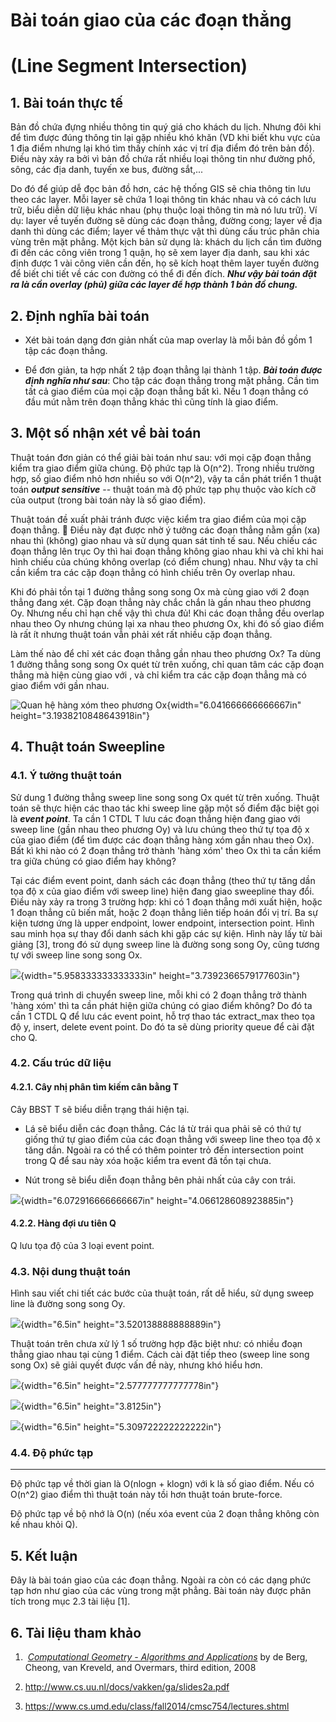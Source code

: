 # Bài toán giao của các đoạn thẳng

# (Line Segment Intersection)

## 1. Bài toán thực tế

Bản đồ chứa đựng nhiều thông tin quý giá cho khách du lịch. Nhưng đôi
khi để tìm được đúng thông tin lại gặp nhiều khó khăn (VD khi biết khu
vực của 1 địa điểm nhưng lại khó tìm thấy chính xác vị trí địa điểm đó
trên bản đồ). Điều này xảy ra bởi vì bản đồ chứa rất nhiều loại thông
tin như đường phố, sông, các địa danh, tuyến xe bus, đường sắt,...

Do đó để giúp dễ đọc bản đồ hơn, các hệ thống GIS sẽ chia thông tin lưu
theo các layer. Mỗi layer sẽ chứa 1 loại thông tin khác nhau và có cách
lưu trữ, biểu diễn dữ liệu khác nhau (phụ thuộc loại thông tin mà nó lưu
trữ). Ví dụ: layer về tuyến đường sẽ dùng các đoạn thẳng, đường cong;
layer về địa danh thì dùng các điểm; layer về thảm thực vật thì dùng cấu
trúc phân chia vùng trên mặt phẳng. Một kịch bản sử dụng là: khách du
lịch cần tìm đường đi đến các công viên trong 1 quận, họ sẽ xem layer
địa danh, sau khi xác định được 1 vài công viên cần đến, họ sẽ kích hoạt
thêm layer tuyến đường để biết chi tiết về các con đường có thể đi đến
đích. ***Như vậy bài toán đặt ra là cần overlay (phủ) giữa các layer để
hợp thành 1 bản đồ chung.***

## 2. Định nghĩa bài toán


-   Xét bài toán dạng đơn giản nhất của map overlay là mỗi bản đồ gồm 1
    tập các đoạn thẳng.

-   Để đơn giản, ta hợp nhất 2 tập đoạn thẳng lại thành 1 tập. ***Bài
    toán được định nghĩa như sau***: Cho tập các đoạn thẳng trong mặt
    phẳng. Cần tìm tất cả giao điểm của mọi cặp đoạn thẳng bất kì. Nếu 1
    đoạn thẳng có đầu mút nằm trên đoạn thẳng khác thì cũng tính là giao
    điểm.

## 3. Một số nhận xét về bài toán


Thuật toán đơn giản có thể giải bài toán như sau: với mọi cặp đoạn thẳng
kiểm tra giao điểm giữa chúng. Độ phức tạp là O(n^2). Trong nhiều
trường hợp, số giao điểm nhỏ hơn nhiều so với O(n^2), vậy ta cần phát
triển 1 thuật toán ***output sensitive*** -- thuật toán mà độ phức tạp
phụ thuộc vào kích cỡ của output (trong bài toán này là số giao điểm).

Thuật toán đề xuất phải tránh được việc kiểm tra giao điểm của mọi cặp
đoạn thẳng. :key: Điều này đạt được nhờ ý tưởng các đoạn thẳng nằm gần (xa)
nhau thì (không) giao nhau và sử dụng quan sát tinh tế sau. Nếu chiếu
các đoạn thẳng lên trục Oy thì hai đoạn thẳng không giao nhau khi và chỉ
khi hai hình chiếu của chúng không overlap (có điểm chung) nhau. Như vậy
ta chỉ cần kiểm tra các cặp đoạn thẳng có hình chiếu trên Oy overlap
nhau.

Khi đó phải tồn tại 1 đường thẳng song song Ox mà cùng giao với 2 đoạn
thẳng đang xét. Cặp đoạn thẳng này chắc chắn là gần nhau theo phương Oy.
Nhưng nếu chỉ hạn chế vậy thì chưa đủ! Khi các đoạn thẳng đều overlap
nhau theo Oy nhưng chúng lại xa nhau theo phương Ox, khi đó số giao điểm
là rất ít nhưng thuật toán vẫn phải xét rất nhiều cặp đoạn thẳng.

Làm thế nào để chỉ xét các đoạn thẳng gần nhau theo phương Ox? Ta dùng 1
đường thẳng song song Ox quét từ trên xuống, chỉ quan tâm các cặp đoạn
thẳng mà hiện cùng giao với , và chỉ kiểm tra các cặp đoạn thẳng mà có
giao điểm với gần nhau.

![Quan hệ hàng xóm theo phương Ox](https://github.com/quancq/MyKnowledge_ComputationalGeometry/blob/master/Image/Observation_LineSegment.png){width="6.041666666666667in"
height="3.1938210848643918in"}

## 4. Thuật toán Sweepline

### 4.1. Ý tưởng thuật toán

Sử dung 1 đường thẳng sweep line song song Ox quét từ trên xuống. Thuật
toán sẽ thực hiện các thao tác khi sweep line gặp một số điểm đặc biệt
gọi là ***event point***. Ta cần 1 CTDL T lưu các đoạn thẳng hiện đang
giao với sweep line (gần nhau theo phương Oy) và lưu chúng theo thứ tự
tọa độ x của giao điểm (để tìm được các đoạn thẳng hàng xóm gần nhau
theo Ox). Bất kì khi nào có 2 đoạn thẳng trở thành 'hàng xóm' theo Ox
thì ta cần kiểm tra giữa chúng có giao điểm hay không?

Tại các điểm event point, danh sách các đoạn thẳng (theo thứ tự tăng dần
tọa độ x của giao điểm với sweep line) hiện đang giao sweepline thay
đổi. Điều này xảy ra trong 3 trường hợp: khi có 1 đoạn thẳng mới xuất
hiện, hoặc 1 đoạn thẳng cũ biến mất, hoặc 2 đoạn thẳng liên tiếp hoán
đổi vị trí. Ba sự kiện tương ứng là upper endpoint, lower endpoint,
intersection point. Hình sau minh họa sự thay đổi danh sách khi gặp các
sự kiện. Hình này lấy từ bài giảng \[3\], trong đó sử dụng sweep line là
đường song song Oy, cũng tương tự với sweep line song song Ox.

![](https://github.com/quancq/MyKnowledge_ComputationalGeometry/blob/master/Image/PlaneSweep_EventProcessing.png){width="5.958333333333333in"
height="3.7392366579177603in"}

Trong quá trình di chuyển sweep line, mỗi khi có 2 đoạn thẳng trở thành
'hàng xóm' thì ta cần phát hiện giữa chúng có giao điểm không? Do đó ta
cần 1 CTDL Q để lưu các event point, hỗ trợ thao tác extract\_max theo
tọa độ y, insert, delete event point. Do đó ta sẽ dùng priority queue để
cài đặt cho Q.

### 4.2. Cấu trúc dữ liệu

#### 4.2.1. Cây nhị phân tìm kiếm cân bằng T

Cây BBST T sẽ biểu diễn trạng thái hiện tại.

-   Lá sẽ biểu diễn các đoạn thẳng. Các lá từ trái qua phải sẽ có thứ tự
    giống thứ tự giao điểm của các đoạn thẳng với sweep line theo tọa độ
    x tăng dần. Ngoài ra có thể có thêm pointer trỏ đến intersection
    point trong Q để sau này xóa hoặc kiểm tra event đã tồn tại chưa.

-   Nút trong sẽ biểu diễn đoạn thẳng bên phải nhất của cây con trái.

![](https://github.com/quancq/MyKnowledge_ComputationalGeometry/blob/master/Image/BBST_LineSegment.png){width="6.072916666666667in"
height="4.066128608923885in"}

#### 4.2.2. Hàng đợi ưu tiên Q

Q lưu tọa độ của 3 loại event point.

### 4.3. Nội dung thuật toán

Hình sau viết chi tiết các bước của thuật toán, rất dễ hiểu, sử dụng
sweep line là đường song song Oy.

![](https://github.com/quancq/MyKnowledge_ComputationalGeometry/blob/master/Image/LineSegment_Algo_1.png){width="6.5in" height="3.520138888888889in"}

Thuật toán trên chưa xử lý 1 số trường hợp đặc biệt như: có nhiều đoạn
thẳng giao nhau tại cùng 1 điểm. Cách cài đặt tiếp theo (sweep line song
song Ox) sẽ giải quyết được vấn đề này, nhưng khó hiểu hơn.

![](https://github.com/quancq/MyKnowledge_ComputationalGeometry/blob/master/Image/LineSegment_Algo_2.png){width="6.5in" height="2.577777777777778in"}

![](https://github.com/quancq/MyKnowledge_ComputationalGeometry/blob/master/Image/LineSegment_Algo_3.png){width="6.5in" height="3.8125in"}

![](https://github.com/quancq/MyKnowledge_ComputationalGeometry/blob/master/Image/LineSegment_Algo_4.png){width="6.5in" height="5.309722222222222in"}

### 4.4. Độ phức tạp
-----------

Độ phức tạp về thời gian là O(nlogn + klogn) với k là số giao điểm. Nếu
có O(n^2) giao điểm thì thuật toán này tồi hơn thuật toán brute-force.

Độ phức tạp về bộ nhớ là O(n) (nếu xóa event của 2 đoạn thẳng không còn
kề nhau khỏi Q).

## 5. Kết luận

Đây là bài toán giao của các đoạn thẳng. Ngoài ra còn có các dạng phức
tạp hơn như giao của các vùng trong mặt phẳng. Bài toán này được phân
tích trong mục 2.3 tài liệu \[1\].

## 6. Tài liệu tham khảo

1.   [*Computational Geometry - Algorithms and
    Applications*](http://www.cs.uu.nl/geobook/) by de Berg, Cheong, van
    Kreveld, and Overmars, third edition, 2008

2.  <http://www.cs.uu.nl/docs/vakken/ga/slides2a.pdf>

3.  <https://www.cs.umd.edu/class/fall2014/cmsc754/lectures.shtml>
